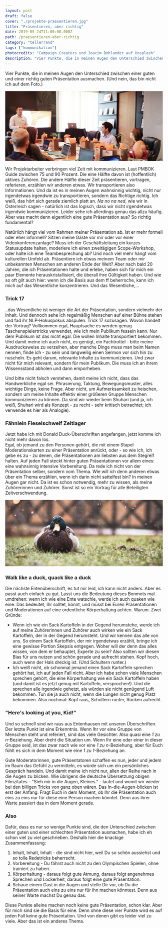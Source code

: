 ```yaml
---
layout: post
draft: false
cover: "./projekte-praesentieren.jpg"
title: "Präsentieren, aber richtig" 
date: 2019-05-24T11:00:00.000Z
path: /praesentieren-aber-richtig
category: "tellerrand"
tags: ["kommunikation"]
photocredits: "Campaign Creators und Joacim Bohlander auf Unsplash"
description: "Vier Punkte, die in meinen Augen den Unterschied zwischen einer guten und einer richtig guten Präsentation ausmachen."
---
```


Vier Punkte, die in meinen Augen den Unterschied zwischen einer guten und einer richtig guten Präsentation ausmachen. (Und nein, das bin nicht ich auf dem Foto.)

![Projekte präsentieren](./projekte-praesentieren.jpg)

Wir Projektarbeiter verbringen viel Zeit mit kommunizieren. Laut PMBOK Guide zwischen 75 und 90 Prozent. Die eine Hälfte davon ist (hoffentlich) aktives Zuhören. Die andere Hälfte dieser Zeit präsentieren, vortragen, referieren, erzählen wir anderen etwas. Wir transportieren also Informationen. Und da ist es in meinen Augen wahnsinnig wichtig, nicht nur irgendetwas irgendwie zu transportieren, sondern das Richtige richtig. Ich weiß, das hört sich gerade ziemlich platt an. _Na no na ned_, wie wir in Österreich sagen - natürlich ist das logisch, dass wir nicht irgendetwas irgendwie kommunizieren. Leider sehe ich allerdings genau das allzu häufig. Aber was macht denn eigentlich eine gute Präsentation aus? So richtig fundamental?

Natürlich hängt viel vom Rahmen meiner Präsentation ab. Ist er mehr formell oder eher informell? Sitzen meine Gäste vor mir oder vor einer Videokonferenzanlage? Muss ich der Geschäftsleitung ein kurzes Statusupdate halten, moderiere ich einen zweitägigen Scope-Workshop, oder halte ich eine Teambesprechung ab? Und noch viel mehr hängt vom kulturellen Umfeld ab. Präsentiere ich etwas meinem Team oder mir unbekannten Menschen am anderen Ende der Welt? Aber nach bald 20 Jahren, die ich Präsentationen halte und erlebe, haben sich für mich ein paar Elemente herauskristallisiert, die überall ihre Gültigkeit haben. Und wie so oft gilt auch hier: wenn ich die Basis aus dem ff beherrsche, kann ich mich auf das Wesentliche konzentrieren. Und das Wesentliche,...

### Trick 17

..das Wesentliche ist weniger die Art der Präsentation, sondern vielmehr der Inhalt. Und dennoch sehe ich regelmäßig Menschen auf einer Bühne stehen und fad ihr NLP-Hokuspokus abspulen. Trick 17 sozusagen. Wovon handelt der Vortrag? Vollkommen egal, Hauptsache es werden genug Taschenspielertricks verwendet, wie ich mein Publikum fesseln kann. Nur dem Publikum ist das nicht egal. Die wollen Inhalte transportiert bekommen.  
Und damit meine ich auch nicht, es genügt, ein Fachtrottel - bitte meine Ausdrucksweise zu verzeihen, aber manche Dinge muss man beim Namen nennen, finde ich - zu sein und langweilig einen Sermon vor sich hin zu nuscheln. Es geht darum, relevante Inhalte zu kommunizieren. Und zwar nicht für mich relevant, sondern für mein Publikum. Die muss ich an ihrem Wissensstand abholen und dann emporheben.

Und bitte nicht falsch verstehen, damit meine ich nicht, dass das Handwerkliche egal sei. Phrasierung, Taktung, Bewegungsmuster, alles wichtige Dinge, keine Frage. Aber nicht, um Aufmerksamkeit zu heischen, sondern um meine Inhalte effektiv einer größeren Gruppe Menschen kommunizieren zu können. Da sind wir wieder beim Shuhari (und ja, ich weiß, Shuhari wird als Konzept - zu recht - sehr kritisch betrachtet; ich verwende es hier als Analogie).

### Fähnlein Fieselschweif Zeltlager

Jetzt habe ich mit Donald Duck-Überschriften angefangen, jetzt komme ich nicht mehr davon los.  
Egal, ob jemand zu den Personen gehört, die mit einem Stapel Moderationskarten zu einer Präsentation anrückt, oder - so wie ich, ich gebe es zu - zu denen, die Präsentationen am liebsten aus dem Stegreif halten. Auf jeden Fall steckt hinter guten Präsentationen vor allem eines: eine wahnsinnig intensive Vorbereitung. Da rede ich nicht von der Präsentation selber, sondern vom Thema. Wie will ich denn anderen etwas über ein Thema erzählen, wenn ich darin nicht sattelfest bin? In meinen Augen gar nicht. Da ist es schon notwendig, mehr zu wissen, als meine Zuhörerinnen und Zuhörer. Sonst ist so ein Vortrag für alle Beteiligten Zeitverschwendung.

![Walk like a duck, quack like a duck](./ente.jpg)

### Walk like a duck, quack like a duck

Die nächste Entenüberschrift, es tut mir leid, ich kann nicht anders. Aber es passt auch einfach zu gut. Lasst uns die Bedeutung dieses Bonmots mal umdrehen: wenn ich wie eine Ente watschle, werde ich auch quaken wie eine. Das bedeutet, Ihr solltet, könnt, und müsst bei Euren Präsentationen und Moderationen auf eine ordentliche Körperhaltung achten. Warum. Zwei Gründe:

- Wenn ich wie ein Sack Kartoffeln in der Gegend herumstehe, werde ich auf meine Zuhörerinnen und Zuhörer auch wirken wie ein Sack Kartoffeln, der in der Gegend herumsteht. Und wir kennen das alle von uns. So einem Sack Kartoffeln, der mir irgendetwas erzählt, bringe ich eine gewisse Portion Skepsis entgegen. Woher will der denn das alles wissen, von dem er behauptet, Experte zu sein? Also sollten wir diesen Bias für uns nutzen und schön gerade und aufrecht stehen. Kopf hoch, auch wenn der Hals dreckig ist. (Und Schultern runter.)
- Ich weiß nicht, ob schonmal jemand einen Sack Kartoffeln sprechen gehört hat, ich auf jeden Fall nicht. Aber ich habe schon viele Menschen sprechen gehört, die eine Körperhaltung wie ein Sack Kartoffeln haben (und damit ist es jetzt genug mit Kartoffeln, versprochen!). Und die sprechen alle irgendwie gehetzt, als würden sie nicht genügend Luft bekommen. Tun sie ja auch nicht, wenn die Lungen nicht genug Platz bekommen. Also nochmal: Kopf raus, Schultern runter, Rücken aufrecht.

### "Here's looking at you, Kid!"

Und so schnell sind wir raus aus Entenhausen mit unseren Überschriften. Der letzte Punkt ist eine Erkenntnis. Wenn Ihr vor eine Gruppe von Menschen steht und referiert, sind das viele Gesichter. Also quasi eine _1 zu n_-Beziehung. Aber dreht die Situation um. Wenn Ihr eine oder einer in dieser Gruppe seid, ist das zwar nach wie vor eine _1 zu n_-Beziehung, aber für Euch fühlt es sich in dem Moment wie eine _1 zu 1_-Beziehung an.

Gute Moderatorinnen, gute Präsentatoren schaffen es nun, jeder und jedem im Raum das Gefühl zu vermitteln, es würde sich um ein persönliches Gespräch handeln. Und damit meine ich nicht nur, allen der Reihe nach in die Augen zu blicken. Wie übrigens die deutsche Übersetzung obigen Filmzitates - "Sieh mir in die Augen, Kleines." - lautet und womit wir wieder bei den billigen Tricks von ganz oben wären. Das In-die-Augen-blicken ist erst der Anfang. Fragt Euch in dem Moment, ob Ihr die Präsentation auch eins zu eins nur für diese eine Person machen könntet. Denn aus ihrer Warte passiert das in dem Moment gerade.

### Also

Dafür, dass es nur so wenige Punkte sind, die den Unterschied zwischen einer guten und einer schlechten Präsentation ausmachen, habe ich eh schon viel zu viel geschrieben. Deshalb hier die knackige Zusammenfassung:

1. Inhalt, Inhalt, Inhalt - die sind nicht hier, weil Du so schön aussiehst und so tolle Redetricks beherrscht.
2. Vorbereitung - Du fährst auch nicht zu den Olympischen Spielen, ohne trainiert zu haben.
3. Körperhaltung - daraus folgt gute Atmung, daraus folgt angenehmes Sprechen und Lockerheit, daraus folgt eine gute Präsentation.
4. Schaue einem Gast in die Augen und stelle Dir vor, ob Du die Präsentation auch eins zu eins nur für ihn machen könntest. Denn aus seiner Warte machst Du genau das.

Diese Punkte alleine machen noch keine gute Präsentation, schon klar. Aber für mich sind sie die Basis für eine. Denn ohne diese vier Punkte wird es auf jeden Fall keine gute Präsentation. Und von denen gibt es leider viel zu viele. Aber das ist ein anderes Thema.
